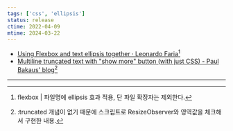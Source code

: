 ```yaml
---
tags: ['css', 'ellipsis']
status: release
ctime: 2022-04-09
mtime: 2024-03-22
---
```


- [Using Flexbox and text ellipsis together · Leonardo Faria](https://leonardofaria.net/2020/07/18/using-flexbox-and-text-ellipsis-together/)[^1]
- [Multiline truncated text with "show more" button (with just CSS) - Paul Bakaus' blog](https://paulbakaus.com/tutorials/css/multiline-truncated-text-with-show-more-button-with-just-css/)[^2]

---

[^1]: flexbox | 파일명에 ellipsis 효과 적용, 단 파일 확장자는 제외한다.
[^2]: :truncated 개념이 없기 때문에 스크립트로 ResizeObserver와 영역값을 체크해서 구현한 내용.
